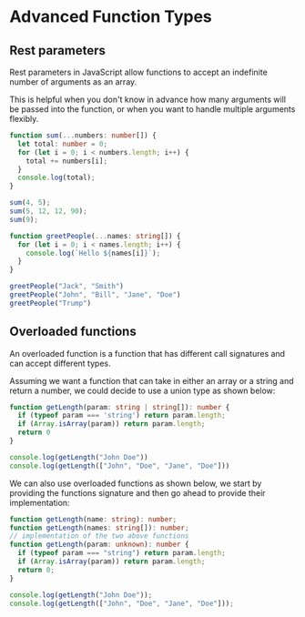 # Advanced Function Types

## Rest parameters

Rest parameters in JavaScript allow functions to accept an indefinite number of arguments as an array.

This is helpful when you don't know in advance how many arguments will be passed into the function, or when you want to 
handle multiple arguments flexibly.

```Typescript
function sum(...numbers: number[]) {
  let total: number = 0;
  for (let i = 0; i < numbers.length; i++) {
    total += numbers[i];
  }
  console.log(total);
}

sum(4, 5);
sum(5, 12, 12, 90);
sum(9);
```

```Typescript
function greetPeople(...names: string[]) {
  for (let i = 0; i < names.length; i++) {
    console.log(`Hello ${names[i]}`);
  }
}

greetPeople("Jack", "Smith")
greetPeople("John", "Bill", "Jane", "Doe")
greetPeople("Trump")
```

## Overloaded functions
An overloaded function is a function that has different call signatures and can accept different types.

Assuming we want a function that can take in either an array or a string and return a number, we could decide
to use a union type as shown below:

```Typescript
function getLength(param: string | string[]): number {
  if (typeof param === 'string') return param.length;
  if (Array.isArray(param)) return param.length;
  return 0
}

console.log(getLength("John Doe"))
console.log(getLength(["John", "Doe", "Jane", "Doe"]))
```

We can also use overloaded functions as shown below, we start by providing the functions signature
and then go ahead to provide their implementation:

```Typescript
function getLength(name: string): number;
function getLength(names: string[]): number;
// implementation of the two above functions
function getLength(param: unknown): number {
  if (typeof param === "string") return param.length;
  if (Array.isArray(param)) return param.length;
  return 0;
}

console.log(getLength("John Doe"));
console.log(getLength(["John", "Doe", "Jane", "Doe"]));
```